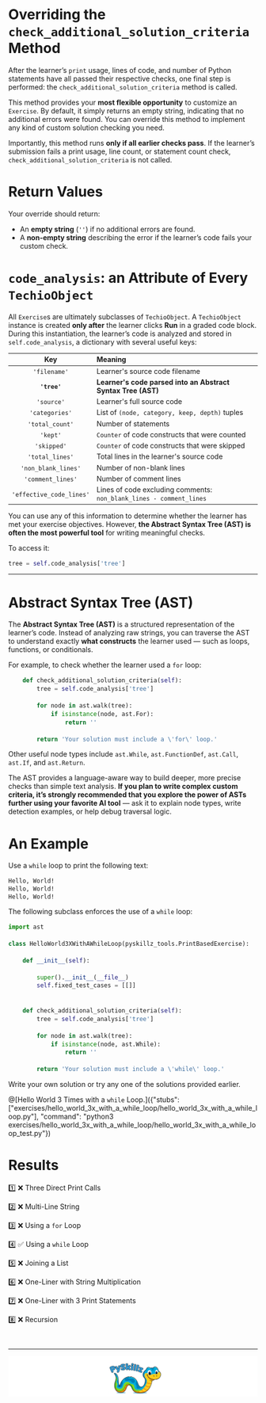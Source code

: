# Overriding the `check_additional_solution_criteria` Method

After the learner’s `print` usage, lines of code, and number of Python statements have all passed their respective checks, one final step is performed: the `check_additional_solution_criteria` method is called.

This method provides your **most flexible opportunity** to customize an `Exercise`. By default, it simply returns an empty string, indicating that no additional errors were found. You can override this method to implement any kind of custom solution checking you need.

Importantly, this method runs **only if all earlier checks pass**. If the learner’s submission fails a print usage, line count, or statement count check, `check_additional_solution_criteria` is not called.

# Return Values

Your override should return:

* An **empty string** (`''`) if no additional errors are found.
* A **non-empty string** describing the error if the learner’s code fails your custom check.

# `code_analysis`: an Attribute of Every `TechioObject`

All `Exercise`s are ultimately subclasses of `TechioObject`. A `TechioObject` instance is created **only after** the learner clicks **Run** in a graded code block. During this instantiation, the learner’s code is analyzed and stored in `self.code_analysis`, a dictionary with several useful keys:

|            Key           | Meaning                                                             |
| :----------------------: | :------------------------------------------------------------------ |
|       `'filename'`       | Learner's source code filename                                      |
|       **`'tree'`**       | **Learner's code parsed into an Abstract Syntax Tree (AST)**        |
|        `'source'`        | Learner's full source code                                          |
|      `'categories'`      | List of `(node, category, keep, depth)` tuples                      |
|      `'total_count'`     | Number of statements                                                |
|         `'kept'`         | `Counter` of code constructs that were counted                      |
|        `'skipped'`       | `Counter` of code constructs that were skipped                      |
|      `'total_lines'`     | Total lines in the learner's source code                            |
|    `'non_blank_lines'`   | Number of non-blank lines                                           |
|     `'comment_lines'`    | Number of comment lines                                             |
| `'effective_code_lines'` | Lines of code excluding comments: `non_blank_lines - comment_lines` |

You can use any of this information to determine whether the learner has met your exercise objectives. However, **the Abstract Syntax Tree (AST) is often the most powerful tool** for writing meaningful checks.

To access it:

```python
tree = self.code_analysis['tree']
```

---

# Abstract Syntax Tree (AST)

The **Abstract Syntax Tree (AST)** is a structured representation of the learner’s code. Instead of analyzing raw strings, you can traverse the AST to understand exactly **what constructs** the learner used — such as loops, functions, or conditionals.

For example, to check whether the learner used a `for` loop:

```python
    def check_additional_solution_criteria(self):
        tree = self.code_analysis['tree']

        for node in ast.walk(tree):
            if isinstance(node, ast.For):
                return ''
        
        return 'Your solution must include a \'for\' loop.'
```

Other useful node types include `ast.While`, `ast.FunctionDef`, `ast.Call`, `ast.If`, and `ast.Return`.

The AST provides a language-aware way to build deeper, more precise checks than simple text analysis. **If you plan to write complex custom criteria, it’s strongly recommended that you explore the power of ASTs further using your favorite AI tool** — ask it to explain node types, write detection examples, or help debug traversal logic.

# An Example

Use a `while` loop to print the following text:

```text
Hello, World!
Hello, World!
Hello, World!
```

The following subclass enforces the use of a `while` loop:

```python
import ast

class HelloWorld3XWithAWhileLoop(pyskillz_tools.PrintBasedExercise):
    
    def __init__(self):

        super().__init__(__file__)
        self.fixed_test_cases = [[]]

    
    def check_additional_solution_criteria(self):
        tree = self.code_analysis['tree']

        for node in ast.walk(tree):
            if isinstance(node, ast.While):
                return ''
        
        return 'Your solution must include a \'while\' loop.'
```

Write your own solution or try any one of the solutions provided earlier.

@[Hello World 3 Times with a `while` Loop.]({"stubs": ["exercises/hello_world_3x_with_a_while_loop/hello_world_3x_with_a_while_loop.py"], "command": "python3 exercises/hello_world_3x_with_a_while_loop/hello_world_3x_with_a_while_loop_test.py"})


# Results

1️⃣ ❌ Three Direct Print Calls

2️⃣ ❌ Multi-Line String

3️⃣ ❌ Using a `for` Loop

4️⃣ ✅ Using a `while` Loop

5️⃣ ❌ Joining a List

6️⃣ ❌ One-Liner with String Multiplication

7️⃣ ❌ One-Liner with 3 Print Statements

8️⃣ ❌ Recursion

<BR>

************

[![PySkillz](../../graphics/PySkillzFooter.png)](skillz-catalog)
